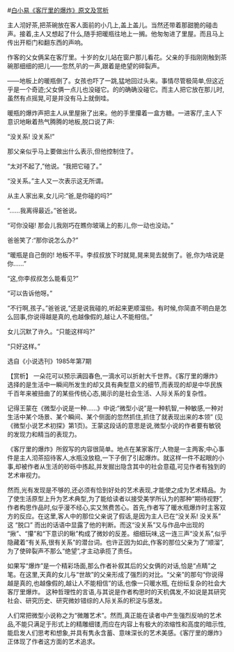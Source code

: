 #[白小易《客厅里的爆炸》原文及赏析](https://www.vrrw.net/wx/15332.html)

主人沏好茶,把茶碗放在客人面前的小几上,盖上盖儿。当然还带着那甜脆的碰击声。接着,主人又想起了什么,随手把暖瓶往地上一搁。他匆匆进了里屋。而且马上传出开柜门和翻东西的声响。

作客的父女俩呆在客厅里。十岁的女儿站在窗户那儿看花。父亲的手指刚刚触到茶碗那细细的把儿——忽然,叭的一声,跟着是绝望的碎裂声。

——地板上的暖瓶倒了。女孩也吓了一跳,猛地回过头来。事情尽管极简单,但这近乎是一个奇迹;父女俩一点儿也没碰它。的的确确没碰它。而主人把它放在那儿时,虽然有点摇晃,可是并没有马上就倒哇。

暖瓶的爆炸声把主人从里屋揪了出来。他的手里攥着一盒方糖。一进客厅,主人下意识地瞅着热气腾腾的地板,脱口说了声:

“没关系! 没关系!”

那父亲似乎马上要做出什么表示,但他控制住了。

“太对不起了,”他说。“我把它碰了。”

“没关系。”主人又一次表示这无所谓。

从主人家出来,女儿问:“爸,是你碰的吗?”

“……我离得最近。”爸爸说。

“可你没碰! 那会儿我刚巧在瞧你玻璃上的影儿,你一动也没动。”

爸爸笑了:“那你说怎么办?”

“暖瓶是自己倒的! 地板不平。李叔叔放下时就晃,晃来晃去就倒了。爸,你为啥说是你……”

“这,你李叔叔怎么能看见?”

“可以告诉他呀。”

“不行啊,孩子。”爸爸说,“还是说我碰的,听起来更顺溜些。有时候,你简直不明白是怎么回事,你说得越是真的,也越像假的,越让人不能相信。”

女儿沉默了许久。“只能这样吗?”

“只好这样。”

选自《小说选刊》1985年第7期



【赏析】 一朵花可以预示满园春色,一滴水可以折射大千世界。《客厅里的爆炸》选择的是生活中一瞬间所发生的却又具有典型意义的细节,而表现的却是中华民族千百年来被扭曲了的某些传统心态,揭示的是社会生活、人际关系的复杂性。

记得王蒙在《微型小说是一种……》中说:“微型小说”是一种机智,一种敏感,一种对生活中某个场景、某个瞬间、某个侧面的忽然抓住,抓住了就表现出来的本领” (见《微型小说艺术初探》第1页)。王蒙这段话的意思是说,微型小说的作者要有敏锐的发现力和精当的表现力。

《客厅里的爆炸》所叙写的内容很简单。地点在某家客厅;人物是一主两客;中心事件是主人沏茶招待客人,水瓶没放稳,一下子倒了引起爆炸。就这样一件不起眼的小事,却被作者从生活的砂砾中拣起,并发掘出隐含其中的社会意蕴,可见作者有独到的艺术审视力。

然而,光有发现是不够的,还必须有恰到好处的艺术表现,才能使之成为艺术精品。为了使生活原型上升为艺术典型,为了能给读者以接受美学所认为的那种“期待视野”,作者构思作品时,似乎漫不经心,实又煞费苦心。首先,作者写了暖水瓶爆炸时主客双方的反应。在这里,客人中的那位父亲说了假话,是因为主人已在“没关系! 没关系” 这 “脱口” 而出的话语中显露了他的判断。而这“没关系”又与作品中出现的 “揪”、“攥”和“下意识的瞅”构成了微妙的反差。细细玩味,这一连三声“没关系”,似乎隐藏着“有关系,很有关系”的潜台词。也许正因为如此,作客的那位父亲为了“顺溜”,为了使碎裂声不那么“绝望”,才主动承揽了责任。

如果写“爆炸”是一个精彩场面,那么作者补叙其后的父女俩的对话,恰是“点睛”之笔。在这里,天真的女儿与“世故”的父亲形成了强烈的对比。“父亲”的那句“你说得越是真的,也越像假的,越让人不能相信”的话,也像一只暖水瓶, 在纷纭复杂的社会大客厅里爆炸。 这种哲理性的言语,与其说是作者构思时的天机偶发,不如说是其研究社会、研究历史、研究微妙错综的人际关系的积淀与感发。

人们常把微型小说称之为“微雕艺术”。然而,真正能在读者中产生强烈反响的艺术品,不能只满足于形式上的精雕细镂,而应在内容上有极大的浓缩性和高度的暗示性,能启发人们思考和想象,并具有隽永含蓄、意味深长的艺术美感。《客厅里的爆炸》正体现了作者这方面的艺术追求。

